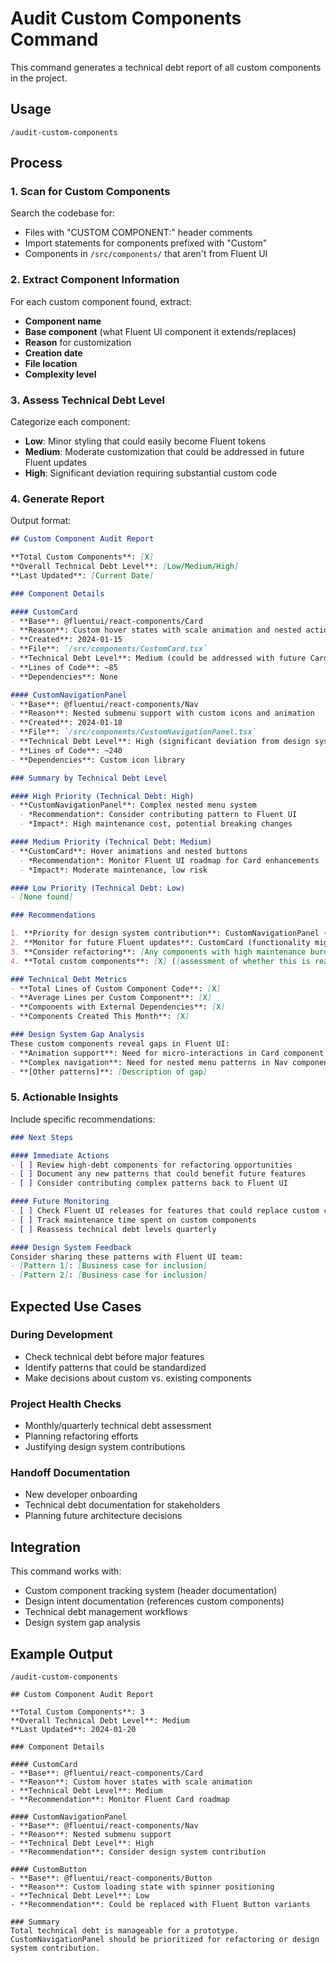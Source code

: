 # Audit Custom Components Command

This command generates a technical debt report of all custom components in the project.

## Usage

```
/audit-custom-components
```

## Process

### 1. Scan for Custom Components
Search the codebase for:
- Files with "CUSTOM COMPONENT:" header comments
- Import statements for components prefixed with "Custom"
- Components in `/src/components/` that aren't from Fluent UI

### 2. Extract Component Information
For each custom component found, extract:
- **Component name**
- **Base component** (what Fluent UI component it extends/replaces)
- **Reason** for customization
- **Creation date**
- **File location**
- **Complexity level**

### 3. Assess Technical Debt Level
Categorize each component:
- **Low**: Minor styling that could easily become Fluent tokens
- **Medium**: Moderate customization that could be addressed in future Fluent updates
- **High**: Significant deviation requiring substantial custom code

### 4. Generate Report

Output format:

```markdown
## Custom Component Audit Report

**Total Custom Components**: [X]
**Overall Technical Debt Level**: [Low/Medium/High]
**Last Updated**: [Current Date]

### Component Details

#### CustomCard
- **Base**: @fluentui/react-components/Card
- **Reason**: Custom hover states with scale animation and nested action buttons
- **Created**: 2024-01-15
- **File**: `/src/components/CustomCard.tsx`
- **Technical Debt Level**: Medium (could be addressed with future Card enhancements)
- **Lines of Code**: ~85
- **Dependencies**: None

#### CustomNavigationPanel  
- **Base**: @fluentui/react-components/Nav
- **Reason**: Nested submenu support with custom icons and animation
- **Created**: 2024-01-18
- **File**: `/src/components/CustomNavigationPanel.tsx`
- **Technical Debt Level**: High (significant deviation from design system)
- **Lines of Code**: ~240
- **Dependencies**: Custom icon library

### Summary by Technical Debt Level

#### High Priority (Technical Debt: High)
- **CustomNavigationPanel**: Complex nested menu system
  - *Recommendation*: Consider contributing pattern to Fluent UI
  - *Impact*: High maintenance cost, potential breaking changes

#### Medium Priority (Technical Debt: Medium)  
- **CustomCard**: Hover animations and nested buttons
  - *Recommendation*: Monitor Fluent UI roadmap for Card enhancements
  - *Impact*: Moderate maintenance, low risk

#### Low Priority (Technical Debt: Low)
- [None found]

### Recommendations

1. **Priority for design system contribution**: CustomNavigationPanel (high complexity, reusable pattern)
2. **Monitor for future Fluent updates**: CustomCard (functionality might become available)
3. **Consider refactoring**: [Any components with high maintenance burden]
4. **Total custom components**: [X] ([assessment of whether this is reasonable for a prototype])

### Technical Debt Metrics
- **Total Lines of Custom Component Code**: [X]
- **Average Lines per Custom Component**: [X]
- **Components with External Dependencies**: [X]
- **Components Created This Month**: [X]

### Design System Gap Analysis
These custom components reveal gaps in Fluent UI:
- **Animation support**: Need for micro-interactions in Card component
- **Complex navigation**: Need for nested menu patterns in Nav component
- **[Other patterns]**: [Description of gap]
```

### 5. Actionable Insights

Include specific recommendations:

```markdown
### Next Steps

#### Immediate Actions
- [ ] Review high-debt components for refactoring opportunities
- [ ] Document any new patterns that could benefit future features
- [ ] Consider contributing complex patterns back to Fluent UI

#### Future Monitoring
- [ ] Check Fluent UI releases for features that could replace custom components
- [ ] Track maintenance time spent on custom components
- [ ] Reassess technical debt levels quarterly

#### Design System Feedback
Consider sharing these patterns with Fluent UI team:
- [Pattern 1]: [Business case for inclusion]
- [Pattern 2]: [Business case for inclusion]
```

## Expected Use Cases

### During Development
- Check technical debt before major features
- Identify patterns that could be standardized
- Make decisions about custom vs. existing components

### Project Health Checks
- Monthly/quarterly technical debt assessment
- Planning refactoring efforts
- Justifying design system contributions

### Handoff Documentation
- New developer onboarding
- Technical debt documentation for stakeholders
- Planning future architecture decisions

## Integration

This command works with:
- Custom component tracking system (header documentation)
- Design intent documentation (references custom components)
- Technical debt management workflows
- Design system gap analysis

## Example Output

```
/audit-custom-components

## Custom Component Audit Report

**Total Custom Components**: 3
**Overall Technical Debt Level**: Medium
**Last Updated**: 2024-01-20

### Component Details

#### CustomCard
- **Base**: @fluentui/react-components/Card
- **Reason**: Custom hover states with scale animation
- **Technical Debt Level**: Medium
- **Recommendation**: Monitor Fluent Card roadmap

#### CustomNavigationPanel
- **Base**: @fluentui/react-components/Nav  
- **Reason**: Nested submenu support
- **Technical Debt Level**: High
- **Recommendation**: Consider design system contribution

#### CustomButton
- **Base**: @fluentui/react-components/Button
- **Reason**: Custom loading state with spinner positioning
- **Technical Debt Level**: Low
- **Recommendation**: Could be replaced with Fluent Button variants

### Summary
Total technical debt is manageable for a prototype. CustomNavigationPanel should be prioritized for refactoring or design system contribution.
```